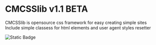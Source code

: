 # CMCSSlib v1.1 BETA

CMCSSlib is opensource css framework for easy creating simple sites  
Include simple classess for html elements and user agent styles resetter

![Static Badge](https://img.shields.io/badge/ZLMTech-CMCSSLib-blue?style=flat-square)
